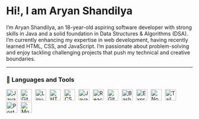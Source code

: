# Hi!, I am Aryan Shandilya
I’m Aryan Shandilya, an 18-year-old aspiring software developer with strong skills in Java and a solid foundation in Data Structures & Algorithms (DSA). I’m currently enhancing my expertise in web development, having recently learned HTML, CSS, and JavaScript. I’m passionate about problem-solving and enjoy tackling challenging projects that push my technical and creative boundaries.


---

### 🧰 Languages and Tools

<img align="left" alt="Java" width="30px" style="padding-right:6px;" src="https://cdn.jsdelivr.net/gh/devicons/devicon/icons/java/java-original.svg"/>
<img align="left" alt="Git" width="30px" style="padding-right:6px;" src="https://cdn.jsdelivr.net/gh/devicons/devicon/icons/git/git-original.svg" />
<img align="left" alt="Linux" width="30px" style="padding-right:6px;" src="https://cdn.jsdelivr.net/gh/devicons/devicon/icons/linux/linux-original.svg" />
<img align="left" alt="HTML" width="30px" style="padding-right:6px;" src="https://cdn.jsdelivr.net/gh/devicons/devicon/icons/html5/html5-plain.svg" />
<img align="left" alt="CSS" width="30px" style="padding-right:6px;" src="https://cdn.jsdelivr.net/gh/devicons/devicon/icons/css3/css3-plain.svg" />
<img align="left" alt="JavaScript" width="30px" style="padding-right:6px;" src="https://cdn.jsdelivr.net/gh/devicons/devicon/icons/javascript/javascript-plain.svg" />
<img align="left" alt="React" width="30px" style="padding-right:6px;" src="https://cdn.jsdelivr.net/gh/devicons/devicon/icons/react/react-original.svg" />
<img align="left" alt="GitHub" width="30px" style="padding-right:6px;" src="https://cdn.jsdelivr.net/gh/devicons/devicon/icons/github/github-original.svg" />
<img align="left" alt="Bash" width="30px" style="padding-right:6px;" src="https://cdn.jsdelivr.net/gh/devicons/devicon/icons/bash/bash-original.svg" />
<img align="left" alt="Express" width="30px" style="padding-right:6px;" src="https://cdn.jsdelivr.net/gh/devicons/devicon@latest/icons/express/express-original.svg" />
<img align="left" alt="NodeJS" width="30px" style="padding-right:6px;" src="https://cdn.jsdelivr.net/gh/devicons/devicon@latest/icons/nodejs/nodejs-original.svg" />
<img align="left" alt="Tailwind-CSS" width="30px" style="padding-right:6px;" src="https://cdn.jsdelivr.net/gh/devicons/devicon@latest/icons/tailwindcss/tailwindcss-original.svg" />
<img align="left" alt="Postman" width="30px" style="padding-right:6px; padding-top: 4px;" src="https://cdn.jsdelivr.net/gh/devicons/devicon@latest/icons/postman/postman-original.svg" />
<img align="left" alt="MongoDB" width="30px" style="padding-right:6px; padding-top: 4px;" src="https://cdn.jsdelivr.net/gh/devicons/devicon@latest/icons/mongodb/mongodb-original.svg" />


</br>








</br>
